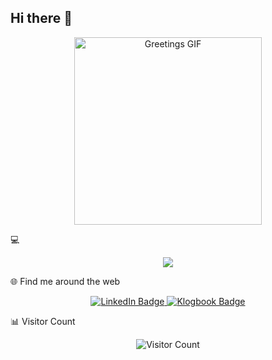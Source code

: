 ## Hi there 👋

<!--
**rklpoi5678/rklpoi5678** is a ✨ _special_ ✨ repository because its `README.md` (this file) appears on your GitHub profile.

Here are some ideas to get you started:

- 🔭 I’m currently working on ...
- 🌱 I’m currently learning ...
- 👯 I’m looking to collaborate on ...
- 🤔 I’m looking for help with ...
- 💬 Ask me about ...
- 📫 How to reach me: ...
- 😄 Pronouns: ...
- ⚡ Fun fact: ...
-->
<div align="center">
<img src="https://media.giphy.com/media/M9gbBd9nbDrOTu1lXf/giphy.gif" alt="Greetings GIF" width="300" />
<!--<h1>안녕하세요! 김윤기입니다.</h1>
<p>데이터 기반의 문제 해결에 집중하는 풀스택 개발자 김윤기입니다.</p> -->
</div>

💻
<p align="center">
  <img src="https://skillicons.dev/icons?i=js,ts,html,css,react,svelte,nextjs,remix,babel,tailwind,bun,pnpm,prisma,mysql,sqlite,postgres,linux,arch,bash,docker,git,postman,python,nginx,aws,cloudflare,workers,pr&perline=12">
</p>

<!--📈 GitHub Stats
<div align="center">
<a href="https://github.com/anuraghazra/github-readme-stats">
<img src="https://github-readme-stats.vercel.app/api?username=kyxiaxiang&show_icons=true&theme=onedark" alt="GitHub Stats" />
</a>
<a href="https://github.com/anuraghazra/github-readme-streak-stats">
<img src="https://github-readme-streak-stats.herokuapp.com/?user=kyxiaxiang&theme=onedark" alt="GitHub Streak" />
</a>
<a href="https://github.com/ryo-ma/github-profile-trophy">
<img src="https://github-profile-trophy.vercel.app/?username=kyxiaxiang&theme=onedark" alt="GitHub Trophy" />
</a>
</div>-->

🌐 Find me around the web
<div align="center">
<a href="https://www.linkedin.com/in/YOUR_LINKEDIN_ID">
<img src="https://img.shields.io/badge/LinkedIn-0077B5?style=for-the-badge&logo=linkedin&logoColor=white" alt="LinkedIn Badge" />
</a>
<a href="https://portfolio-six-nu-90.vercel.app/(https://portfolio-six-nu-90.vercel.app/)">
<img src="https://img.shields.io/badge/Velog-20C997?style=for-the-badge&logo=VIM&logoColor=white" alt="Klogbook Badge" />
</a>
</div>

📊 Visitor Count
<div align="center">
<img src="https://komarev.com/ghpvc/?username=rklpoi5678&label=Profile%20Views&color=0e75b6&style=flat" alt="Visitor Count" />
</div>
